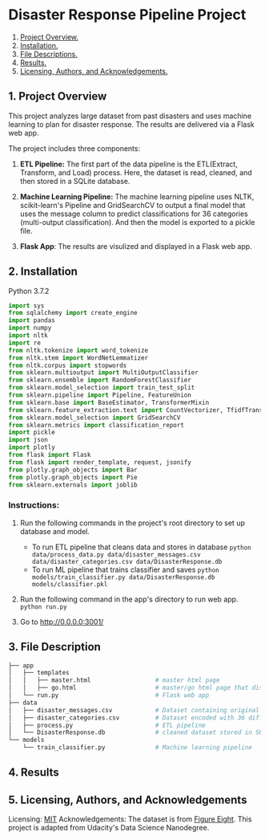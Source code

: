 # Disaster Response Pipeline Project

1. [Project Overview.](#proj)
2. [Installation.](#inst)
3. [File Descriptions.](#file)
4. [Results.](#res)
5. [Licensing, Authors, and Acknowledgements.](#ac)

<a name="proj"></a>
## 1. Project Overview

This project analyzes large dataset from past disasters and uses machine learning to plan for disaster response. The results are delivered via a Flask web app. 

The project includes three components:

1. **ETL Pipeline:** The first part of the data pipeline is the ETL(Extract, Transform, and Load) process. Here, the dataset is read, cleaned, and then stored in a SQLite database. 

2. **Machine Learning Pipeline:** The machine learning pipeline uses NLTK, scikit-learn's Pipeline and GridSearchCV to output a final model that uses the message column to predict classifications for 36 categories (multi-output classification). And then the model is exported to a pickle file.

3. **Flask App**: The results are visulized and displayed in a Flask web app.


<a name="inst"></a>
## 2. Installation

Python 3.7.2 

```python
import sys
from sqlalchemy import create_engine
import pandas 
import numpy
import nltk
import re
from nltk.tokenize import word_tokenize
from nltk.stem import WordNetLemmatizer
from nltk.corpus import stopwords
from sklearn.multioutput import MultiOutputClassifier
from sklearn.ensemble import RandomForestClassifier
from sklearn.model_selection import train_test_split
from sklearn.pipeline import Pipeline, FeatureUnion
from sklearn.base import BaseEstimator, TransformerMixin
from sklearn.feature_extraction.text import CountVectorizer, TfidfTransformer
from sklearn.model_selection import GridSearchCV
from sklearn.metrics import classification_report
import pickle
import json
import plotly
from flask import Flask
from flask import render_template, request, jsonify
from plotly.graph_objects import Bar
from plotly.graph_objects import Pie
from sklearn.externals import joblib
```

### Instructions:
1. Run the following commands in the project's root directory to set up database and model.

    - To run ETL pipeline that cleans data and stores in database
        `python data/process_data.py data/disaster_messages.csv data/disaster_categories.csv data/DisasterResponse.db`
    - To run ML pipeline that trains classifier and saves
        `python models/train_classifier.py data/DisasterResponse.db models/classifier.pkl`

2. Run the following command in the app's directory to run web app.
    `python run.py`

3. Go to http://0.0.0.0:3001/

<a name="file"></a>
## 3. File Description
```bash
├── app         
│   ├── templates                         
│   │   ├── master.html                  # master html page 
│   │   ├── go.html                      # master/go html page that displays the search bar result
│   └── run.py                           # Flask web app
├── data
│   ├── disaster_messages.csv            # Dataset containing original messages
│   ├── disaster_categories.csv          # Dataset encoded with 36 different categories related to disaster response
│   ├── process.py                       # ETL pipeline
│   └── DisasterResponse.db              # cleaned dataset stored in SQLite database 
└── models
    └── train_classifier.py              # Machine learning pipeline
```

<a name="res"></a>
## 4. Results

<a name="ac"></a>
## 5. Licensing, Authors, and Acknowledgements
Licensing: [MIT](https://choosealicense.com/licenses/mit/)
Acknowledgements: The dataset is from [Figure Eight](https://www.figure-eight.com/dataset/combined-disaster-response-data/). This project is adapted from Udacity's Data Science Nanodegree. 

